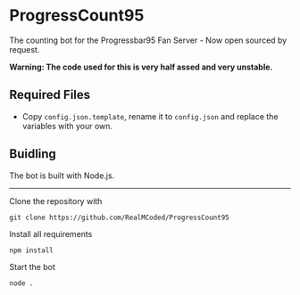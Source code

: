 # ProgressCount95

The counting bot for the Progressbar95 Fan Server - Now open sourced by request.

**Warning: The code used for this is very half assed and very unstable.**

## Required Files

- Copy `config.json.template`, rename it to `config.json` and replace the variables with your own.

## Buidling

The bot is built with Node.js.

---

Clone the repository with
```
git clone https://github.com/RealMCoded/ProgressCount95
```

Install all requirements
```
npm install
```

Start the bot
```
node .
```